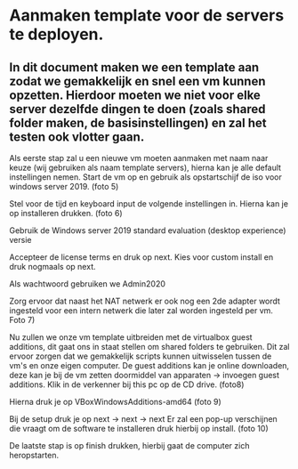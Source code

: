 # Aanmaken template voor de servers te deployen.

## In dit document maken we een template aan zodat we gemakkelijk en snel een vm kunnen opzetten. Hierdoor moeten we niet voor elke server dezelfde dingen te doen (zoals shared folder maken, de basisinstellingen) en zal het testen ook vlotter gaan.

Als eerste stap zal u een nieuwe vm moeten aanmaken met naam naar keuze (wij gebruiken als naam template servers), hierna kan je alle default instellingen nemen.
Start de vm op en gebruik als opstartschijf de iso voor windows server 2019.
(foto 5)

Stel voor de tijd en keyboard input de volgende instellingen in. Hierna kan je op installeren drukken.
(foto 6)

Gebruik de Windows server 2019 standard evaluation (desktop experience) versie


Accepteer de license terms en druk op next. Kies voor custom install en druk nogmaals op next.

Als wachtwoord gebruiken we Admin2020

Zorg ervoor dat naast het NAT netwerk er ook nog een 2de adapter wordt ingesteld voor een intern netwerk die later zal worden ingesteld per vm.
Foto 7)

Nu zullen we onze vm template uitbreiden met de virtualbox guest additions, dit gaat ons in staat stellen om shared folders te gebruiken. Dit zal ervoor zorgen dat we gemakkelijk scripts kunnen uitwisselen tussen de vm's en onze eigen computer. De guest additions kan je online downloaden, deze kan je bij de vm zetten doormiddel van apparaten -> invoegen guest additions.
Klik in de verkenner bij this pc op de CD drive.
(foto8)

Hierna druk je op VBoxWindowsAdditions-amd64 
(foto 9)

Bij de setup druk je op next -> next -> next
Er zal een pop-up verschijnen die vraagt om de software te installeren druk hierbij op install.
(foto 10)

De laatste stap is op finish drukken, hierbij gaat de computer zich heropstarten. 
